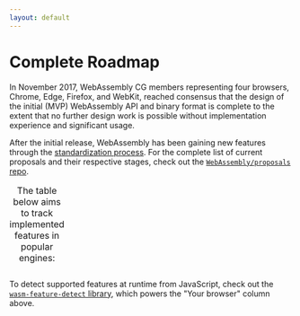 ```yaml
---
layout: default
---
```

# Complete Roadmap

In November 2017, WebAssembly CG members representing four browsers, Chrome, Edge, Firefox, and WebKit, reached consensus that the design of the initial (MVP) WebAssembly API and binary format is complete to the extent that no further design work is possible without implementation experience and significant usage.

After the initial release, WebAssembly has been gaining new features through the [standardization process](https://github.com/WebAssembly/meetings/blob/master/process/phases.md). For the complete list of current proposals and their respective stages, check out the [`WebAssembly/proposals` repo](https://github.com/WebAssembly/proposals).

<table id="feature-support">
  <caption>The table below aims to track implemented features in popular engines:</caption>
</table>
<script src="https://unpkg.com/wasm-feature-detect/dist/umd/index.js" crossorigin></script>
<script>
  (async () => {
    function partitionArray(arr, condition) {
      let matched = [];
      let unmatched = [];

      for (let item of arr) {
        if (condition(item)) {
          matched.push(item);
        } else {
          unmatched.push(item);
        }
      }

      return { matched, unmatched };
    }

    let { features, browsers } = await fetch('/features.json').then(res => res.json());
    let table = document.getElementById('feature-support');

    function h(name, props = {}, children = []) {
      let node = Object.assign(document.createElement(name), props);
      node.append(...children);
      return node;
    }

    let tBody = document.createElement('tbody');

    table.append(
      h('thead', {}, [
        h('tr', {}, [
          h('th'),
          h('th', {}, ['Your browser']),
          ...Object.entries(browsers).map(([name, { url, logo, version }]) =>
            h('th', {}, [
              h('a', { href: url }, [
                h('img', { src: logo, width: 32, height: 32 }),
                h('br'),
                name,
                h('sup', {}, [version]),
              ])
            ])
          )
        ])
      ]),
      tBody
    );

    let featureGroups = partitionArray(
      Object.entries(features).map(([name, feature]) => Object.assign(feature, { name })),
      feature => feature.phase >= 4
    );

    featureGroups = [
      { name: 'Standardized features', features: featureGroups.matched },
      { name: 'In-progress proposals', features: featureGroups.unmatched },
    ];

    const columnCount = 2 + Object.keys(browsers).length;

    for (let { name, features } of featureGroups) {
      tBody.append(
        h('tr', {}, [
          h('th', { colSpan: columnCount }, [name])
        ])
      );
      for (let { name, description, url, phase } of features) {
        let supportHTML = h('td');
        wasmFeatureDetect[name]()
          .then(
            supported => (supported ? '✔️' : '❌'),
            err => {
              supportHTML.style.backgroundColor = '#ffcdd2';
              return err.message;
            }
          )
          .then(textContent => {
            supportHTML.textContent = textContent;
          });
        tBody.append(
          h('tr', {}, [
            h('th', {}, [h('a', { href: url }, [description])]),
            supportHTML,
            ...Object.values(browsers).map(({ features }) => {
              let support = features[name];
              if (typeof support === 'string') {
                return h('td', { title: support, tabIndex: 0 }, ['⏳']);
              }
              return h('td', {}, [support ? '✔️' : '❌']);
            })
          ])
        );
      }
    }
  })();
</script>

To detect supported features at runtime from JavaScript, check out the [`wasm-feature-detect` library](https://github.com/GoogleChromeLabs/wasm-feature-detect), which powers the "Your browser" column above.
